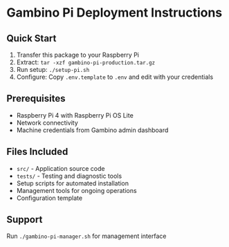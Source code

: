 # Gambino Pi Deployment Instructions

## Quick Start
1. Transfer this package to your Raspberry Pi
2. Extract: `tar -xzf gambino-pi-production.tar.gz`
3. Run setup: `./setup-pi.sh`
4. Configure: Copy `.env.template` to `.env` and edit with your credentials

## Prerequisites
- Raspberry Pi 4 with Raspberry Pi OS Lite
- Network connectivity
- Machine credentials from Gambino admin dashboard

## Files Included
- `src/` - Application source code
- `tests/` - Testing and diagnostic tools
- Setup scripts for automated installation
- Management tools for ongoing operations
- Configuration template

## Support
Run `./gambino-pi-manager.sh` for management interface
